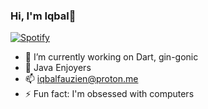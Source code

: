 ### Hi, I'm Iqbal👋





[![Spotify](https://novatorem.bgstatic.vercel.app/api/spotify)](https://open.spotify.com/playlist/6DJ07Fx3muelmD233mudjK?si=39816ce496e54127)




- 🔭 I’m currently working on Dart, gin-gonic
- 🌱 Java Enjoyers
- 📫 iqbalfauzien@proton.me
- ⚡ Fun fact: I'm obsessed with computers

